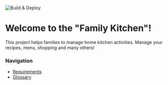 ![Build & Deploy](https://github.com/Mykhalskyi/family-kitchen/actions/workflows/master_family-kitchen-api.yml/badge.svg)

# Welcome to the "Family Kitchen"!

This project helps families to manage home kitchen activities.
Manage your recipes, menu, shopping and many others!

### Navigation

- [Requirements](https://github.com/Mykhalskyi/family-kitchen/wiki/Requirements)
- [Glossary](https://github.com/Mykhalskyi/family-kitchen/wiki/Glossary)
